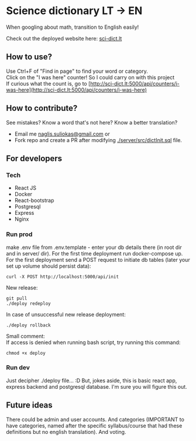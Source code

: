 # Science dictionary LT -> EN

When googling about math, transition to English easily!

Check out the deployed website here: [sci-dict.lt](http://sci-dict.lt)

## How to use?

Use Ctrl+F of "Find in page" to find your word or category.  
Click on the "I was here" counter! So I could carry on with this project  
If curious what the count is, go to [http://sci-dict.lt:5000/api/counters/i-was-here](http://sci-dict.lt:5000/api/counters/i-was-here)

## How to contribute?

See mistakes? Know a word that's not here? Know a better translation?

- Email me [naglis.suliokas@gmail.com](mailto:naglis.suliokas@gmail.com) or
- Fork repo and create a PR after modifying [./server/src/dictInit.sql](./server/src/dictInit.sql) file.

## For developers

### Tech

- React JS
- Docker
- React-bootstrap
- Postgresql
- Express
- Nginx

### Run prod

make .env file from .env.template - enter your db details there (in root dir and in server/ dir). For the first time deployment run docker-compose up. For the first deployment send a POST request to initiate db tables (later your set up volume should persist data): 
```
curl -X POST http://localhost:5000/api/init
```

New release:
```
git pull
./deploy redeploy
```
In case of unsuccessful new release deployment:
```
./deploy rollback
```

Small comment:  
If access is denied when running bash script, try running this command:
```
chmod +x deploy
```

### Run dev

Just decipher ./deploy file... :D But, jokes aside, this is basic react app, express backend and postgresql database. I'm sure you will figure this out.

## Future ideas

There could be admin and user accounts. And categories (IMPORTANT to have categories, named after the specific syllabus/course that had these definitions but no english translation). And voting.